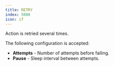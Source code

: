 ```yaml
---
title: RETRY
index: 5000
icon: if
---
```


Action is retried several times.

The following configuration is accepted:

- **Attempts** -  Number of attempts before failing.
- **Pause** - Sleep interval between attempts.
